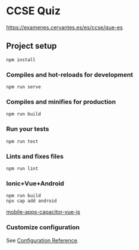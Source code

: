 # CCSE Quiz

https://examenes.cervantes.es/es/ccse/que-es

## Project setup
```
npm install
```

### Compiles and hot-reloads for development
```
npm run serve
```

### Compiles and minifies for production
```
npm run build
```

### Run your tests
```
npm run test
```

### Lints and fixes files
```
npm run lint
```

### Ionic+Vue+Android

```
npm run build
npx cap add android
```

[mobile-apps-capacitor-vue-js](https://www.smashingmagazine.com/2018/07/mobile-apps-capacitor-vue-js)


### Customize configuration

See [Configuration Reference](https://cli.vuejs.org/config).
<!--
https://www.tandemmadrid.com/tandem/wp-content/uploads/pdf/CCSE_2019-preguntas-tarea-1.pdf

https://quizlet.com/154850544/examen-cultural-1-flash-cards/
ttps://quizlet.com/238451713/ccse-2018-flash-cards/
https://opentdb.com/user_edit_question.php?id=7629
-->
